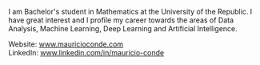 I am Bachelor's student in Mathematics at the University of the Republic. I have great interest and I profile my career towards the areas of Data Analysis, Machine Learning, Deep Learning and Artificial Intelligence.  

Website: www.mauricioconde.com  
LinkedIn: www.linkedin.com/in/mauricio-conde
